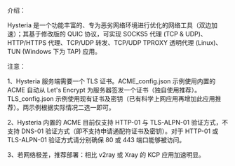 介绍：

Hysteria 是一个功能丰富的、专为恶劣网络环境进行优化的网络工具（双边加速）；其基于修改版的 QUIC 协议，可实现 SOCKS5 代理 (TCP & UDP)、HTTP/HTTPS 代理、TCP/UDP 转发、TCP/UDP TPROXY 透明代理 (Linux)、TUN (Windows 下为 TAP) 应用。

注意：

1、Hysteria 服务端需要一个 TLS 证书。ACME_config.json 示例使用内置的 ACME 自动从 Let's Encrypt 为服务器签发一个证书（独自使用推荐）。TLS_config.json 示例使用现有证书及密钥（已有科学上网应用再增加此应用推荐）。两示例根据实际情况二选一即可。

2、Hysteria 内置的 ACME 目前仅支持 HTTP-01 与 TLS-ALPN-01 验证方式，不支持 DNS-01 验证方式（即不支持申请通配符证书及密钥）。对于 HTTP-01 或 TLS-ALPN-01 验证方式请分别确保 80 或 443 端口能够被访问。

3、若网络极差，推荐部署：相比 v2ray 或 Xray 的 KCP 应用加速明显。
